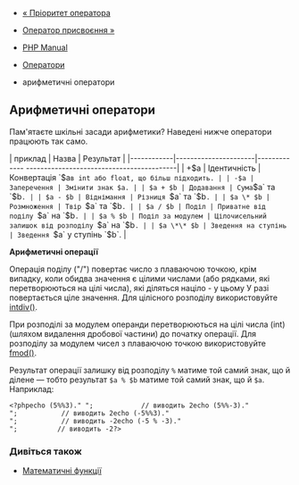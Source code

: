 - [« Пріоритет оператора](language.operators.precedence.md)
- [Оператор присвоєння »](language.operators.assignment.md)

- [PHP Manual](index.md)
- [Оператори](language.operators.md)
- арифметичні оператори

## Арифметичні оператори

Пам'ятаєте шкільні засади арифметики? Наведені нижче оператори працюють
так само.

| приклад | Назва | Результат |
|------------|----------------------|------------- ------------------------------------------|
| +$a | Ідентичність | Конвертація `$a` в int або float, що більш підходить. |
| -$a | Заперечення | Змінити знак $a. |
| $a + $b | Додавання | Сума `$a` та `$b`. |
| $a - $b | Віднімання | Різниця `$a` та `$b`. |
| $a \* $b | Розмноження | Твір `$a` та `$b`. |
| $a / $b | Поділ | Приватне від поділу `$a` на `$b`. |
| $a % $b | Поділ за модулем | Цілочисельний залишок від розподілу `$a` на `$b`. |
| $a \*\* $b | Зведення на ступінь | Зведення `$a` у ступінь `$b`. |

**Арифметичні операції**

Операція поділу ("/") повертає число з плаваючою точкою, крім
випадку, коли обидва значення є цілими числами (або рядками,
які перетворюються на цілі числа), які діляться націло - у цьому
У разі повертається ціле значення. Для цілісного розподілу
використовуйте [intdiv()](function.intdiv.md).

При розподілі за модулем операнди перетворюються на цілі числа (int) (шляхом
видалення дробової частини) до початку операції. Для розподілу за модулем чисел
з плаваючою точкою використовуйте [fmod()](function.fmod.md).

Результат операції залишку від розподілу `%` матиме той самий знак, що й
ділене — тобто результат `$a % $b` матиме той самий знак, що й
`$a`. Наприклад:

`<?phpecho (5%%3)."
";            // виводить 2echo (5%%-3)."
";           // виводить 2echo (-5%%3)."
";           // виводить -2echo (-5 % -3)."
";          // виводить -2?> `

### Дивіться також

- [Математичні функції](ref.math.md)

